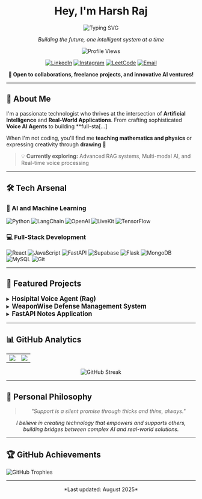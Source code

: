 <div align="center">

# Hey, I'm Harsh Raj

![Typing SVG](https://readme-typing-svg.herokuapp.com?font=Fira+Code&pause=1000&color=36BCF7&width=500&lines=AI%2FML+Engineer+%26+Full-Stack+Developer;Always+Learning%2C+Always+Building!)

*Building the future, one intelligent system at a time*


![Profile Views](https://komarev.com/ghpvc/?username=HarshRajj&color=blueviolet&style=for-the-badge)

[![LinkedIn](https://img.shields.io/badge/LinkedIn-0077B5?style=for-the-badge&logo=linkedin&logoColor=white)](https://www.linkedin.com/in/harshrajj04)
[![Instagram](https://img.shields.io/badge/Instagram-E4405F?style=for-the-badge&logo=instagram&logoColor=white)](https://www.instagram.com/harshrajj04)
[![LeetCode](https://img.shields.io/badge/LeetCode-FFA116?style=for-the-badge&logo=leetcode&logoColor=black)](https://leetcode.com/u/HarshRajj/)
[![Email](https://img.shields.io/badge/Email-D14836?style=for-the-badge&logo=gmail&logoColor=white)](mailto:harshrajj04@gmail.com)

**🤝 Open to collaborations, freelance projects, and innovative AI ventures!**

</div>

---

## 🎯 About Me

I'm a passionate technologist who thrives at the intersection of **Artificial Intelligence** and **Real-World Applications**. From crafting sophisticated **Voice AI Agents** to building **full-sta[...]
 
When I'm not coding, you'll find me **teaching mathematics and physics** or expressing creativity through **drawing** 🎨

> 💡 **Currently exploring:** Advanced RAG systems, Multi-modal AI, and Real-time voice processing

---

## 🛠️ Tech Arsenal

<div>

### 🤖 AI and Machine Learning
![Python](https://img.shields.io/badge/Python-3776AB?style=for-the-badge&logo=python&logoColor=white)
![LangChain](https://img.shields.io/badge/LangChain-1C3C3C?style=for-the-badge&logo=chainlink&logoColor=white)
![OpenAI](https://img.shields.io/badge/OpenAI-412991?style=for-the-badge&logo=openai&logoColor=white)
![LiveKit](https://img.shields.io/badge/LiveKit-FF6B6B?style=for-the-badge&logo=webrtc&logoColor=white)
![TensorFlow](https://img.shields.io/badge/TensorFlow-FF6F00?style=for-the-badge&logo=tensorflow&logoColor=white)

### 💻 Full-Stack Development
![React](https://img.shields.io/badge/React-61DAFB?style=for-the-badge&logo=react&logoColor=black)
![JavaScript](https://img.shields.io/badge/JavaScript-F7DF1E?style=for-the-badge&logo=javascript&logoColor=black)
![FastAPI](https://img.shields.io/badge/FastAPI-009688?style=for-the-badge&logo=fastapi&logoColor=white)
![Supabase](https://img.shields.io/badge/Supabase-3ECF8E?style=for-the-badge&logo=supabase&logoColor=white)
![Flask](https://img.shields.io/badge/Flask-000000?style=for-the-badge&logo=flask&logoColor=white)
![MongoDB](https://img.shields.io/badge/MongoDB-47A248?style=for-the-badge&logo=mongodb&logoColor=white)
![MySQL](https://img.shields.io/badge/MySQL-4479A1?style=for-the-badge&logo=mysql&logoColor=white)
![Git](https://img.shields.io/badge/Git-F05032?style=for-the-badge&logo=git&logoColor=white)

---

## 🚀 Featured Projects

<details>
  <summary><span style="font-size:1.2em; font-weight:bold;">Hosipital Voice Agent (Rag)</span></summary>
  <p>
    Real-time voice AI with advanced RAG, voice interaction, and document querying.<br>
    <a href="https://github.com/HarshRajj/" target="_blank">View on GitHub</a>
  </p>
</details>

<details>
  <summary><span style="font-size:1.2em; font-weight:bold;">WeaponWise Defense Management System</span></summary>
  <p>
    Full-stack defense inventory tracking with real-time dashboards and automation.<br>
    <a href="https://github.com/HarshRajj/weaponwise-defma" target="_blank">View on GitHub</a>
  </p>
</details>

<details>
  <summary><span style="font-size:1.2em; font-weight:bold;">FastAPI Notes Application</span></summary>
  <p>
    Modern FastAPI backend for efficient note management and RESTful APIs.<br>
    <a href="https://github.com/HarshRajj/fastapi-notes-app" target="_blank">View on GitHub</a>
  </p>
</details>

---

## 📊 GitHub Analytics

<table align = "center">
  <tr>
    <td>
      <img src="https://github-readme-stats.vercel.app/api?username=HarshRajj&show_icons=true&theme=tokyonight&hide_border=true&bg_color=0D1117&count_private=true" />
    </td>
    <td>
      <img src="https://github-readme-stats.vercel.app/api/top-langs/?username=HarshRajj&layout=compact&theme=tokyonight&hide_border=true&bg_color=0D1117&langs_count=8" />
    </td>
  </tr>
</table>
<div align = "center">

![GitHub Streak](https://github-readme-streak-stats.herokuapp.com/?user=HarshRajj&theme=tokyonight&hide_border=true&background=0D1117)

</div>

---

## 💫 Personal Philosophy

<div align="center">

> *"Support is a silent promise through thicks and thins, always."*

*I believe in creating technology that empowers and supports others, building bridges between complex AI and real-world solutions.*

</div>

---

## 🏆 GitHub Achievements

<div>

![GitHub Trophies](https://github-profile-trophy.vercel.app/?username=HarshRajj&theme=tokyonight&no-frame=true&column=9&margin-w=15&margin-h=15)

</div>


---

<div align="center">
*Last updated: August 2025*

</div>
